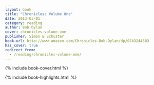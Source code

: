 ```yaml
---
layout: book
title: "Chronicles: Volume One"
date: 2013-03-01
category: reading
author: Bob Dylan
cover: chronicles-volume-one
publisher: Simon & Schuster
book-url: http://www.amazon.com/Chronicles-Bob-Dylan/dp/0743244583
has_cover: true
redirect_from:
  - /reading/chronicles-volume-one/
---
```

{% include book-cover.html %}

{% include book-highlights.html %}
